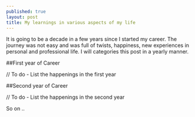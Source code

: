```yaml
---
published: true
layout: post
title: My learnings in various aspects of my life
---
```


It is going to be a decade in a few years since I started my career. The journey was not easy and was full of twists, happiness, new experiences in personal and professional life. I will categories this post in a yearly manner. 

##First year of Career 

// To do - List the happenings in the first year 

##Second year of Career 

// To do - List the happenings in the second year 

So on ..